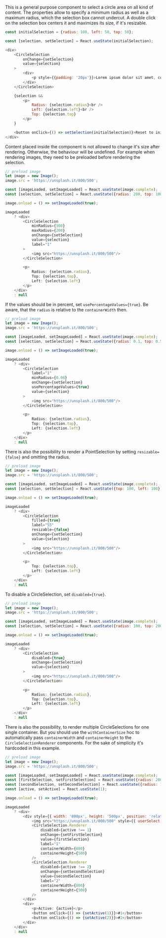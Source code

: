 This is a general purpose component to select a circle area on all kind of content. The properties allow to specify a
minimum radius as well as a maximum radius, which the selection box cannot undercut. A double click on the selection box
centers it and maximizes its size, if it's resizable.

```javascript
const initialSelection = {radius: 100, left: 50, top: 50};

const [selection, setSelection] = React.useState(initialSelection);

<div>
    <CircleSelection
        onChange={setSelection}
        value={selection}
    >
        <div>
            <p style={{padding: '20px'}}>Lorem ipsum dolor sit amet, consetetur sadipscing elitr, sed diam nonumy eirmod tempor invidunt ut labore et dolore magna aliquyam erat, sed diam voluptua. At vero eos et accusam et justo duo dolores et ea rebum. Stet clita kasd gubergren, no sea takimata sanctus est Lorem ipsum dolor sit amet. Lorem ipsum dolor sit amet, consetetur sadipscing elitr, sed diam nonumy eirmod tempor invidunt ut labore et dolore magna aliquyam erat, sed diam voluptua. At vero eos et accusam et justo duo dolores et ea rebum. Stet clita kasd gubergren, no sea takimata sanctus est Lorem ipsum dolor sit amet.</p>
        </div>
    </CircleSelection>

    {selection &&
        <p>
            Radius: {selection.radius}<br />
            Left: {selection.left}<br />
            Top: {selection.top}
        </p>
    }

    <button onClick={() => setSelection(initialSelection)}>Reset to initial value</button>
</div>
```

Content placed inside the component is not allowed to change it's size after rendering.  Otherwise, the behaviour will
be undefined. For example when rendering images, they need to be preloaded before rendering the selection.

```javascript
// preload image
let image = new Image();
image.src = 'https://unsplash.it/800/500';

const [imageLoaded, setImageLoaded] = React.useState(image.complete);
const [selection, setSelection] = React.useState({radius: 200, top: 100, left: 100});

image.onload = () => setImageLoaded(true);

imageLoaded
    ? <div>
        <CircleSelection
            minRadius={100}
            maxRadius={200}
            onChange={setSelection}
            value={selection}
            label="1"
        >
            <img src="https://unsplash.it/800/500"/>
        </CircleSelection>

        <p>
            Radius: {selection.radius}, 
            Top: {selection.top}, 
            Left: {selection.left}
        </p>
    </div>
    : null
```

If the values should be in percent, set `usePercentageValues={true}`. Be aware, that the `radius` is relative to the `containerWidth` then.

```javascript
// preload image
let image = new Image();
image.src = 'https://unsplash.it/800/500';

const [imageLoaded, setImageLoaded] = React.useState(image.complete);
const [selection, setSelection] = React.useState({radius: 0.1, top: 0.5, left: 0.5});

image.onload = () => setImageLoaded(true);

imageLoaded
    ? <div>
        <CircleSelection
            label="1"
            minRadius={0.06}
            onChange={setSelection}
            usePercentageValues={true}
            value={selection}
        >
            <img src="https://unsplash.it/800/500"/>
        </CircleSelection>

        <p>
            Radius: {selection.radius},
            Top: {selection.top}, 
            Left: {selection.left}
        </p>
    </div>
    : null
```

There is also the possibility to render a PointSelection by setting `resizable={false}` and omitting the radius.

```javascript
// preload image
let image = new Image();
image.src = 'https://unsplash.it/800/500';

const [imageLoaded, setImageLoaded] = React.useState(image.complete);
const [selection, setSelection] = React.useState({top: 100, left: 100});

image.onload = () => setImageLoaded(true);

imageLoaded
    ? <div>
        <CircleSelection
            filled={true}
            label="55"
            resizable={false}
            onChange={setSelection}
            value={selection}
        >
            <img src="https://unsplash.it/800/500"/>
        </CircleSelection>

        <p>
            Top: {selection.top}, 
            Left: {selection.left}
        </p>
    </div>
    : null
```

To disable a CircleSelection, set `disabled={true}`.

```javascript
// preload image
let image = new Image();
image.src = 'https://unsplash.it/800/500';

const [imageLoaded, setImageLoaded] = React.useState(image.complete);
const [selection, setSelection] = React.useState({radius: 100, top: 200, left: 200});

image.onload = () => setImageLoaded(true);

imageLoaded
    ? <div>
        <CircleSelection
            disabled={true}
            onChange={setSelection}
            value={selection}
        >
            <img src="https://unsplash.it/800/500"/>
        </CircleSelection>

        <p>
            Radius: {selection.radius}, 
            Top: {selection.top}, 
            Left: {selection.left}
        </p>
    </div>
    : null
```

There is also the possibility, to render multiple CircleSelections for one single container. But you should use the
`withContainerSize` hoc to automatically pass `containerWidth` and `containerHeight` to the `CircleSelectionRenderer`
components. For the sake of simplicity it's hardcoded in this example.

```javascript
// preload image
let image = new Image();
image.src = 'https://unsplash.it/800/500';

const [imageLoaded, setImageLoaded] = React.useState(image.complete);
const [firstSelection, setFirstSelection] = React.useState({radius: 200, top: 100, left: 100});
const [secondSelection, setSecondSelection] = React.useState({radius: 100, top: 150, left: 500});
const [active, setActive] = React.useState(1);

image.onload = () => setImageLoaded(true);

imageLoaded
    ? <div>
        <div style={{ width: '800px', height: '500px', position: 'relative', overflow: 'hidden', display: 'inline-flex' }}>
            <img src="https://unsplash.it/800/500" style={{ userSelect: 'none', pointerEvents: 'none' }} alt="Unsplash image" />
            <CircleSelection.Renderer
                disabled={active !== 1}
                onChange={setFirstSelection}
                value={firstSelection}
                label="1"
                containerWidth={800}
                containerHeight={500}
            />
            <CircleSelection.Renderer
                disabled={active !== 2}
                onChange={setSecondSelection}
                value={secondSelection}
                label="2"
                containerWidth={800}
                containerHeight={500}
            />
        </div>
        <div>
            <p>Active: {active}</p>
            <button onClick={() => {setActive(1)}}>#1</button>
            <button onClick={() => {setActive(2)}}>#2</button>
        </div>
    </div>
    : null
```
